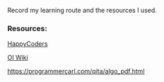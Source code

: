 Record my learning route and the resources I used.


### Resources:
[HappyCoders](https://www.happycoders.eu/)

[OI Wiki](https://oi-wiki.org/)

https://programmercarl.com/qita/algo_pdf.html
